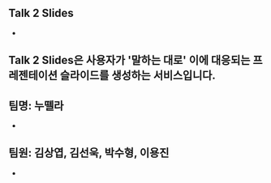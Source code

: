 Talk 2 Slides
-
-

## Talk 2 Slides은 사용자가 '말하는 대로' 이에 대응되는 프레젠테이션 슬라이드를 생성하는 서비스입니다. 

팀명: 누뗄라
-
-

팀원: 김상엽, 김선욱, 박수형, 이용진
-
-


